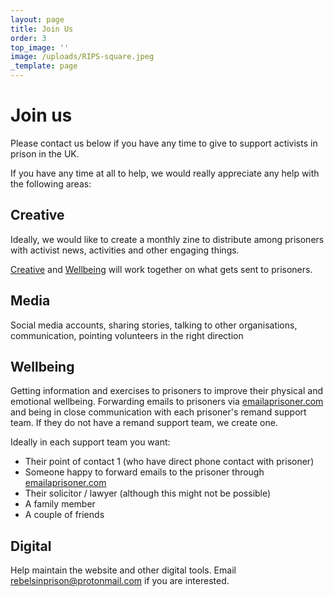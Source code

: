 ```yaml
---
layout: page
title: Join Us
order: 3
top_image: ''
image: /uploads/RIPS-square.jpeg
_template: page
---
```





# Join us

Please contact us below if you have any time to give to support activists in
prison in the UK.

<link href='https://actionnetwork.org/css/style-embed-whitelabel-v3.css' rel='stylesheet' type='text/css' /><script src='https://actionnetwork.org/widgets/v4/form/rips?format=js&source=widget'></script><div id='can-form-area-rips' style='width: 100%'><!-- this div is the target for our HTML insertion --></div>

If you have any time at all to help, we would really appreciate any help with the following areas:

## Creative

Ideally, we would like to create a monthly zine to distribute
among prisoners with activist news, activities and other engaging things.

[Creative](#creative) and [Wellbeing](#wellbeing) will work together
on what gets sent to prisoners.

## Media

Social media accounts, sharing stories, talking to other organisations, communication, pointing volunteers in the right direction

## Wellbeing

Getting information and exercises to prisoners to improve their physical and emotional wellbeing. Forwarding emails to prisoners via [emailaprisoner.com](https://emailaprisoner.com) and being in close communication with each prisoner's remand support team. If they do not have a remand support team, we create one.

Ideally in each support team you want:

* Their point of contact 1 (who have direct phone contact with prisoner)
* Someone happy to forward emails to the prisoner through [emailaprisoner.com](https://emailaprisoner.com)
* Their solicitor / lawyer (although this might not be possible)
* A family member
* A couple of friends

## Digital

Help maintain the website and other digital tools. Email rebelsinprison@protonmail.com if you are interested.
